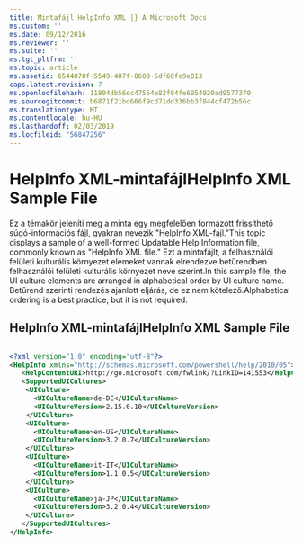 ```yaml
---
title: Mintafájl HelpInfo XML |} A Microsoft Docs
ms.custom: ''
ms.date: 09/12/2016
ms.reviewer: ''
ms.suite: ''
ms.tgt_pltfrm: ''
ms.topic: article
ms.assetid: 6544070f-5549-407f-8603-5df60fe9e013
caps.latest.revision: 7
ms.openlocfilehash: 11804db56ec47554e82f04fe6954920ad9577370
ms.sourcegitcommit: b6871f21bd666f9cd71dd336bb3f844cf472b56c
ms.translationtype: MT
ms.contentlocale: hu-HU
ms.lasthandoff: 02/03/2019
ms.locfileid: "56847256"
---
```

# <a name="helpinfo-xml-sample-file"></a><span data-ttu-id="0a8eb-102">HelpInfo XML-mintafájl</span><span class="sxs-lookup"><span data-stu-id="0a8eb-102">HelpInfo XML Sample File</span></span>

<span data-ttu-id="0a8eb-103">Ez a témakör jeleníti meg a minta egy megfelelően formázott frissíthető súgó-információs fájl, gyakran nevezik "HelpInfo XML-fájl."</span><span class="sxs-lookup"><span data-stu-id="0a8eb-103">This topic displays a sample of a well-formed Updatable Help Information file, commonly known as "HelpInfo XML file."</span></span> <span data-ttu-id="0a8eb-104">Ezt a mintafájlt, a felhasználói felületi kulturális környezet elemeket vannak elrendezve betűrendben felhasználói felületi kulturális környezet neve szerint.</span><span class="sxs-lookup"><span data-stu-id="0a8eb-104">In this sample file, the UI culture elements are arranged in alphabetical order by UI culture name.</span></span> <span data-ttu-id="0a8eb-105">Betűrend szerinti rendezés ajánlott eljárás, de ez nem kötelező.</span><span class="sxs-lookup"><span data-stu-id="0a8eb-105">Alphabetical ordering is a best practice, but it is not required.</span></span>

## <a name="helpinfo-xml-sample-file"></a><span data-ttu-id="0a8eb-106">HelpInfo XML-mintafájl</span><span class="sxs-lookup"><span data-stu-id="0a8eb-106">HelpInfo XML Sample File</span></span>

```xml

<?xml version="1.0" encoding="utf-8"?>
<HelpInfo xmlns="http://schemas.microsoft.com/powershell/help/2010/05">
   <HelpContentURI>http://go.microsoft.com/fwlink/?LinkID=141553</HelpContentURI>
   <SupportedUICultures>
    <UICulture>
      <UICultureName>de-DE</UICultureName>
      <UICultureVersion>2.15.0.10</UICultureVersion>
    </UICulture>
    <UICulture>
      <UICultureName>en-US</UICultureName>
      <UICultureVersion>3.2.0.7</UICultureVersion>
    </UICulture>
    <UICulture>
      <UICultureName>it-IT</UICultureName>
      <UICultureVersion>1.1.0.5</UICultureVersion>
    </UICulture>
    <UICulture>
      <UICultureName>ja-JP</UICultureName>
      <UICultureVersion>3.2.0.4</UICultureVersion>
    </UICulture>
   </SupportedUICultures>
</HelpInfo>

```